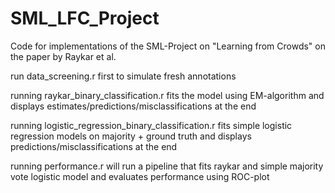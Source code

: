 # SML_LFC_Project
Code for implementations of the SML-Project on "Learning from Crowds" on the paper by Raykar et al.

run data_screening.r first to simulate fresh annotations

running raykar_binary_classification.r fits the model using EM-algorithm and displays estimates/predictions/misclassifications at the end

running logistic_regression_binary_classification.r fits simple logistic regression models on majority + ground truth and displays predictions/misclassifications at the end

running performance.r will run a pipeline that fits raykar and simple majority vote logistic model and evaluates performance using ROC-plot
